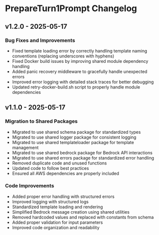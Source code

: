 # PrepareTurn1Prompt Changelog

## v1.2.0 - 2025-05-17

### Bug Fixes and Improvements

- Fixed template loading error by correctly handling template naming conventions (replacing underscores with hyphens)
- Fixed Docker build issues by improving shared module dependency handling
- Added panic recovery middleware to gracefully handle unexpected errors
- Improved error logging with detailed stack traces for better debugging
- Updated retry-docker-build.sh script to properly handle module dependencies

## v1.1.0 - 2025-05-17

### Migration to Shared Packages

- Migrated to use shared schema package for standardized types
- Migrated to use shared logger package for consistent logging
- Migrated to use shared templateloader package for template management
- Migrated to use shared bedrock package for Bedrock API interactions
- Migrated to use shared errors package for standardized error handling
- Removed duplicate code and unused functions
- Updated code to follow best practices
- Ensured all AWS dependencies are properly included

### Code Improvements

- Added proper error handling with structured errors
- Improved logging with structured logs
- Standardized template loading and rendering
- Simplified Bedrock message creation using shared utilities
- Removed hardcoded values and replaced with constants from schema
- Added proper validation for input parameters
- Improved code organization and readability
